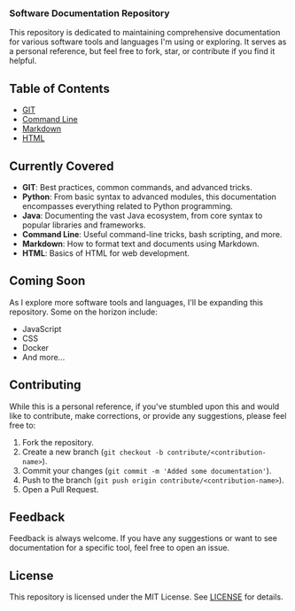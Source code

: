### Software Documentation Repository

This repository is dedicated to maintaining comprehensive documentation for various software tools and languages I'm using or exploring. It serves as a personal reference, but feel free to fork, star, or contribute if you find it helpful.

## Table of Contents
- [GIT](./GIT.md)
- [Command Line](./Command-Line.md)
- [Markdown](./Markdown.md)
- [HTML](./HTML.md)

## Currently Covered

- **GIT**: Best practices, common commands, and advanced tricks.
- **Python**: From basic syntax to advanced modules, this documentation encompasses everything related to Python programming.
- **Java**: Documenting the vast Java ecosystem, from core syntax to popular libraries and frameworks.
- **Command Line**: Useful command-line tricks, bash scripting, and more.
- **Markdown**: How to format text and documents using Markdown.
- **HTML**: Basics of HTML for web development.

## Coming Soon
As I explore more software tools and languages, I'll be expanding this repository. Some on the horizon include:

- JavaScript
- CSS
- Docker
- And more...

## Contributing
While this is a personal reference, if you've stumbled upon this and would like to contribute, make corrections, or provide any suggestions, please feel free to:

1. Fork the repository.
2. Create a new branch (`git checkout -b contribute/<contribution-name>`).
3. Commit your changes (`git commit -m 'Added some documentation'`).
4. Push to the branch (`git push origin contribute/<contribution-name>`).
5. Open a Pull Request.

## Feedback
Feedback is always welcome. If you have any suggestions or want to see documentation for a specific tool, feel free to open an issue.

## License
This repository is licensed under the MIT License. See [LICENSE](./LICENSE) for details.
